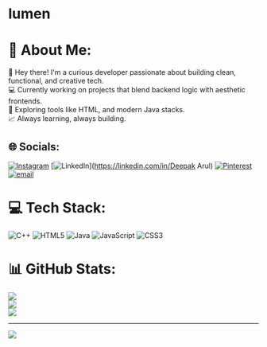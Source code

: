 # lumen
# 💫 About Me:
👋 Hey there! I'm a curious developer passionate about building clean, functional, and creative tech.<br>💻 Currently working on projects that blend backend logic with aesthetic frontends.<br>🔧 Exploring tools like HTML, and modern Java stacks.<br>📈 Always learning, always building.


## 🌐 Socials:
[![Instagram](https://img.shields.io/badge/Instagram-%23E4405F.svg?logo=Instagram&logoColor=white)](https://instagram.com/deepak__arul) [![LinkedIn](https://img.shields.io/badge/LinkedIn-%230077B5.svg?logo=linkedin&logoColor=white)](https://linkedin.com/in/Deepak Arul) [![Pinterest](https://img.shields.io/badge/Pinterest-%23E60023.svg?logo=Pinterest&logoColor=white)](https://pinterest.com/deepak) [![email](https://img.shields.io/badge/Email-D14836?logo=gmail&logoColor=white)](mailto:deepakarult7@gmail.com) 

# 💻 Tech Stack:
![C++](https://img.shields.io/badge/c++-%2300599C.svg?style=for-the-badge&logo=c%2B%2B&logoColor=white) ![HTML5](https://img.shields.io/badge/html5-%23E34F26.svg?style=for-the-badge&logo=html5&logoColor=white) ![Java](https://img.shields.io/badge/java-%23ED8B00.svg?style=for-the-badge&logo=openjdk&logoColor=white) ![JavaScript](https://img.shields.io/badge/javascript-%23323330.svg?style=for-the-badge&logo=javascript&logoColor=%23F7DF1E) ![CSS3](https://img.shields.io/badge/css3-%231572B6.svg?style=for-the-badge&logo=css3&logoColor=white)
# 📊 GitHub Stats:
![](https://github-readme-stats.vercel.app/api?username=Deepak_arul&theme=dark&hide_border=false&include_all_commits=false&count_private=false)<br/>
![](https://nirzak-streak-stats.vercel.app/?user=Deepak_arul&theme=dark&hide_border=false)<br/>
![](https://github-readme-stats.vercel.app/api/top-langs/?username=Deepak_arul&theme=dark&hide_border=false&include_all_commits=false&count_private=false&layout=compact)

---
[![](https://visitcount.itsvg.in/api?id=Deepak_arul&icon=0&color=0)](https://visitcount.itsvg.in)

<!-- Proudly created with GPRM ( https://gprm.itsvg.in ) -->
